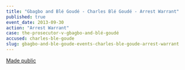 ```yaml
---
title: "Gbagbo and Blé Goudé - Charles Blé Goudé - Arrest Warrant"
published: true
event_date: 2013-09-30
action: "Arrest Warrant"
case: the-prosecutor-v-gbagbo-and-blé-goudé
accused: charles-ble-goude
slug: gbagbo-and-ble-goude-events-charles-ble-goude-arrest-warrant
---
```


[Made public](http://www.icc-cpi.int/iccdocs/doc/doc1292069.pdf)

